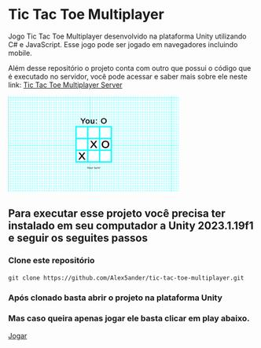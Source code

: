 # Tic Tac Toe Multiplayer
Jogo Tic Tac Toe Multiplayer desenvolvido na plataforma Unity utilizando C# e JavaScript. Esse jogo pode ser jogado em navegadores incluindo mobile.

Além desse repositório o projeto conta com outro que possui o código que é executado no servidor, você pode acessar e saber mais sobre ele neste link:
[Tic Tac Toe Multiplayer Server](https://github.com/Alex5ander/tic-tac-toe-multiplayer-server)

![preview](preview.png)

## Para executar esse projeto você precisa ter instalado em seu computador a Unity 2023.1.19f1 e seguir os seguites passos

### Clone este repositório

```
git clone https://github.com/Alex5ander/tic-tac-toe-multiplayer.git
```

### Após clonado basta abrir o projeto na plataforma Unity

### Mas caso queira apenas jogar ele basta clicar em play abaixo.

[Jogar](https://alex5ander.itch.io/tic-tac-toe-multiplayer)